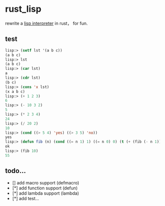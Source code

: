 # rust_lisp
rewrite a [lisp interpreter](https://github.com/gpgkd906/PhpLisp2) in rust， for fun.

## test 
```lisp
lisp:> (setf lst '(a b c))
(a b c)
lisp:> lst
(a b c)
lisp:> (car lst)
a
lisp:> (cdr lst)
(b c)
lisp:> (cons 'x lst)
(x a b c)
lisp:> (+ 1 2 3)
6
lisp:> (- 10 3 2)
5
lisp:> (* 2 3 4)
24
lisp:> (/ 20 2)
10
lisp:> (cond ((> 5 4) 'yes) ((> 3 5) 'no))
yes
lisp:> (defun fib (n) (cond ((= n 1) 1) ((= n 0) 0) (t (+ (fib (- n 1)) (fib (- n 2))))))
ok
lisp:> (fib 10)
55
```

## todo...

- [] add macro support (defmacro)
- [*] add function support (defun)
- [*] add lambda support (lambda)
- [*] add test...